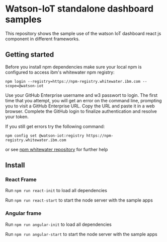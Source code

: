 # Watson-IoT standalone dashboard samples
This repository shows the sample use of the watson IoT dashboard react js component in different frameworks.



## Getting started
Before you install npm dependencies make sure your local npm is configured to access ibm's whitewater npm registry:
```console
npm login --registry=https://npm-registry.whitewater.ibm.com --scope=@watson-iot
``` 

Use your GitHub Enterprise username and w3 passwort to login. The first time that you attempt, you will get an error on the command line, prompting you to visit a GitHub Enterprise URL. Copy the URL and paste it in a web browser. Complete the GitHub login to finalize authentication and resolve your token.

If you still get errors try the following command:  
```console
npm config set @watson-iot:registry https://npm-registry.whitewater.ibm.com
```  
or see [npm whitewater repository](https://github.ibm.com/Whitewater/npm-enterprise) for further help


## Install

### React Frame
Run `npm run react-init` to load all dependencies  

Run `npm run react-start` to start the node server with the sample apps

### Angular frame

Run `npm run angular-init` to load all dependencies  

Run `npm run angular-start` to start the node server with the sample apps
